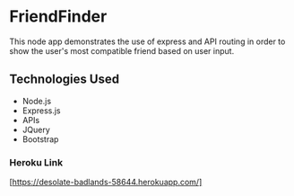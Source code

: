 # FriendFinder

This node app demonstrates the use of express and API routing in order to show the user's most compatible friend based on user input. 


## Technologies Used
* Node.js
* Express.js
* APIs
* JQuery
* Bootstrap


### Heroku Link
[https://desolate-badlands-58644.herokuapp.com/]
